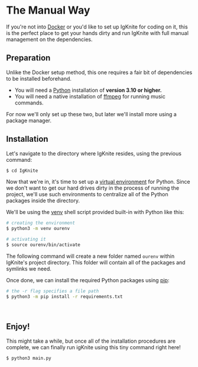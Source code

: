 # The Manual Way

If you're not into [Docker](https://docker.com/) or you'd like to set up IgKnite for coding on it, this is the perfect place to get your hands dirty and run IgKnite with full manual management on the dependencies. <br>

## Preparation

Unlike the Docker setup method, this one requires a fair bit of dependencies to be installed beforehand.

- You will need a [Python](https://www.python.org/downloads/) installation of **version 3.10 or higher.**
- You will need a native installation of [ffmpeg](https://www.python.org/downloads/) for running music commands.

For now we'll only set up these two, but later we'll install more using a package manager. <br>

## Installation

Let's navigate to the directory where IgKnite resides, using the previous command:

```bash
$ cd IgKnite
```

Now that we're in, it's time to set up a [virtual environment]() for Python. Since we don't want to get our hard drives dirty in the process of running the project, we'll use such environments to centralize all of the Python packages inside the directory. <br>

We'll be using the [venv]() shell script provided built-in with Python like this:

```bash
# creating the environment
$ python3 -m venv ourenv

# activating it
$ source ourenv/bin/activate
```

The following command will create a new folder named `ourenv` within IgKnite's project directory. This folder will contain all of the packages and symlinks we need. <br>

Once done, we can install the required Python packages using [pip]():

```bash
# the -r flag specifies a file path
$ python3 -m pip install -r requirements.txt
```

<br>

## Enjoy!

This might take a while, but once all of the installation procedures are complete, we can finally run igKnite using this tiny command right here!

```bash
$ python3 main.py
```
